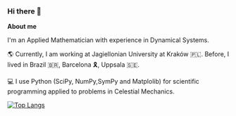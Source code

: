 ### Hi there 👋

<!--
**schaeferrodrigo/schaeferrodrigo** is a ✨ _special_ ✨ repository because its `README.md` (this file) appears on your GitHub profile.

Here are some ideas to get you started:

- 🔭 I’m currently working on ...
- 🌱 I’m currently learning ...
- 👯 I’m looking to collaborate on ...
- 🤔 I’m looking for help with ...
- 💬 Ask me about ...
- 📫 How to reach me: ...
- 😄 Pronouns: ...
- ⚡ Fun fact:v ...
-->
**About me**

I'm an Applied Mathematician with experience in Dynamical Systems. 

🌎 Currently, I am working at Jagiellonian University at Kraków 🇵🇱. Before, I lived in Brazil 🇧🇷, Barcelona 🎗️, Uppsala 🇸🇪.

💻 I use Python (SciPy, NumPy,SymPy and Matplolib) for scientific programming applied to problems in Celestial Mechanics.


[![Top Langs](https://github-readme-stats.vercel.app/api/top-langs/?username=schaeferrodrigo&layout=compact)](https://github.com/schaeferrodrigo/github-readme-stats)
